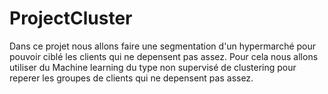 # ProjectCluster

Dans ce projet nous allons faire une segmentation d'un hypermarché pour pouvoir ciblé les clients qui ne depensent pas assez.
Pour cela nous allons utiliser du Machine learning du type non supervisé de clustering pour reperer les groupes de clients qui ne depensent pas assez.
